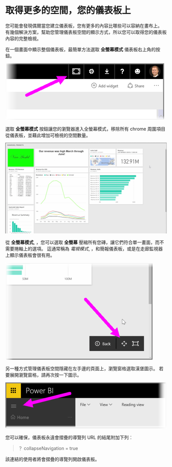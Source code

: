 <properties
   pageTitle="取得更多的空間，您的儀表板上"
   description="若要更有效率地管理您的儀表板空間使用全螢幕模式"
   services="powerbi"
   documentationCenter=""
   authors="davidiseminger"
   manager="mblythe"
   backup=""
   editor=""
   tags=""
   qualityFocus="no"
   qualityDate=""
   featuredVideoId="c31gZkyvC54"
   featuredVideoThumb=""
   courseDuration="5m"/>

<tags
   ms.service="powerbi"
   ms.devlang="NA"
   ms.topic="get-started-article"
   ms.tgt_pltfrm="NA"
   ms.workload="powerbi"
   ms.date="09/29/2016"
   ms.author="davidi"/>

# 取得更多的空間，您的儀表板上

您可能會發現偶爾當您建立儀表板，您有更多的內容比哪些可以容納在畫布上。 有幾個解決方案，幫助您管理儀表板空間的顯示方式，所以您可以取得您的儀表板內容的完整檢視。

在一個畫面中顯示整個儀表板，最簡單方法選取 **全螢幕模式** 儀表板右上角的按鈕。

![](media/powerbi-learning-4-4e-get-more-dashboard-space/4-4e_1.png)

選取 **全螢幕模式** 按鈕讓您的瀏覽器進入全螢幕模式，移除所有 chrome 周圍項目從儀表板，並藉此增加可檢視的空間數量。

![](media/powerbi-learning-4-4e-get-more-dashboard-space/4-4e_2.png)

從 **全螢幕模式**, ，您可以選取 **全螢幕** 壓縮所有您磚，讓它們符合單一畫面，而不需要捲軸上的選項。 這通常稱為 *電視模式*, ，和簡報儀表板，或是在走廊監視器上顯示儀表板會很有用。

![](media/powerbi-learning-4-4e-get-more-dashboard-space/4-4e_3.png)

另一種方式管理儀表板空間隱藏在左手邊的頁面上，瀏覽窗格選取漢堡圖示。 若要展開瀏覽窗格，請再次按一下圖示。

![](media/powerbi-learning-4-4e-get-more-dashboard-space/4-4e_4.png)

您可以確保，儀表板永遠會摺疊的導覽列 URL 的結尾附加下列︰

>？ collapseNavigation = true

該連結的使用者將會摺疊的導覽列開啟儀表板。
